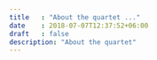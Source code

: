 ```yaml
---
title   : "About the quartet ..."
date    : 2018-07-07T12:37:52+06:00
draft   : false
description: "About the quartet"
---
```

